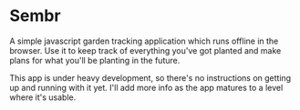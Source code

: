 Sembr
=====

A simple javascript garden tracking application which runs offline in the browser.  Use it to keep track of everything you've got planted and make plans for what you'll be planting in the future.

This app is under heavy development, so there's no instructions on getting up and running with it yet. I'll add more info as the app matures to a level where it's usable.

